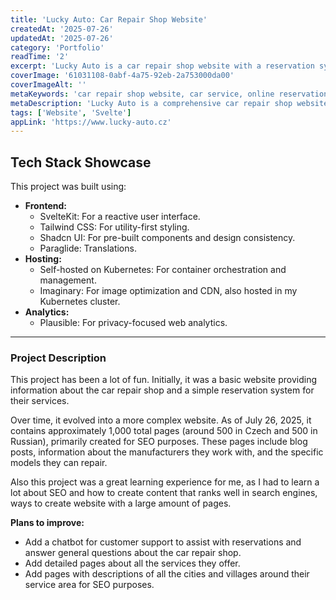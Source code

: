 ```yaml
---
title: 'Lucky Auto: Car Repair Shop Website'
createdAt: '2025-07-26'
updatedAt: '2025-07-26'
category: 'Portfolio'
readTime: '2'
excerpt: 'Lucky Auto is a car repair shop website with a reservation system and extensive SEO-optimized content.'
coverImage: '61031108-0abf-4a75-92eb-2a753000da00'
coverImageAlt: ''
metaKeywords: 'car repair shop website, car service, online reservation, SEO, SvelteKit, Tailwind CSS, Kubernetes, Imaginary, Plausible'
metaDescription: 'Lucky Auto is a comprehensive car repair shop website featuring online reservations, a vast library of SEO-optimized content, and a modern tech stack.'
tags: ['Website', 'Svelte']
appLink: 'https://www.lucky-auto.cz'
---
```


## Tech Stack Showcase

This project was built using:

- **Frontend:**
  - SvelteKit: For a reactive user interface.
  - Tailwind CSS: For utility-first styling.
  - Shadcn UI: For pre-built components and design consistency.
  - Paraglide: Translations.
- **Hosting:**
  - Self-hosted on Kubernetes: For container orchestration and management.
  - Imaginary: For image optimization and CDN, also hosted in my Kubernetes cluster.
- **Analytics:**
  - Plausible: For privacy-focused web analytics.

---

### Project Description

This project has been a lot of fun. Initially, it was a basic website providing information about the car repair shop and a simple reservation system for their services.

Over time, it evolved into a more complex website. As of July 26, 2025, it contains approximately 1,000 total pages (around 500 in Czech and 500 in Russian), primarily created for SEO purposes. These pages include blog posts, information about the manufacturers they work with, and the specific models they can repair.

Also this project was a great learning experience for me, as I had to learn a lot about SEO and how to create content that ranks well in search engines, ways to create website with a large amount of pages.

**Plans to improve:**

- Add a chatbot for customer support to assist with reservations and answer general questions about the car repair shop.
- Add detailed pages about all the services they offer.
- Add pages with descriptions of all the cities and villages around their service area for SEO purposes.
